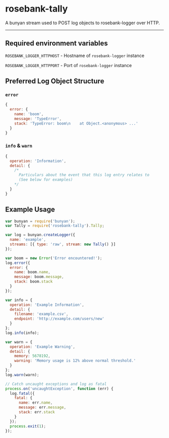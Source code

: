 # rosebank-tally

A bunyan stream used to POST log objects to rosebank-logger over HTTP.

---

## Required environment variables

`ROSEBANK_LOGGER_HTTPHOST` - Hostname of `rosebank-logger` instance

`ROSEBANK_LOGGER_HTTPPORT` - Port of `rosebank-logger` instance

## Preferred Log Object Structure

### `error`

```javascript
{
  error: {
    name: 'boom',
    message: 'TypeError',
    stack: 'TypeError: boom\n    at Object.<anonymous> ...'
  }
}
```

### `info` & `warn`

```javascript
{
  operation: 'Information',
  detail: {
    /*
      Particulars about the event that this log entry relates to
      (See below for examples)
    */
  }
}
```

## Example Usage

```javascript
var bunyan = require('bunyan');
var Tally = require('rosebank-tally').Tally;

var log = bunyan.createLogger({
  name: 'example',
  streams: [{ type: 'raw', stream: new Tally() }]
});

var boom = new Error('Error encountered!');
log.error({
  error: {
    name: boom.name,
    message: boom.message,
    stack: boom.stack
  }
});

var info = {
  operation: 'Example Information',
  detail: {
    filename: 'example.csv',
    endpoint: 'http://example.com/users/new'
  }
};
log.info(info);

var warn = {
  operation: 'Example Warning',
  detail: {
    memory: 5678192,
    warning: 'Memory usage is 12% above normal threshold.'
  }
};
log.warn(warn);

// Catch uncaught exceptions and log as fatal
process.on('uncaughtException', function (err) {
  log.fatal({
    fatal: {
      name: err.name,
      message: err.message,
      stack: err.stack
    }
  });
  process.exit(1);
});
```
